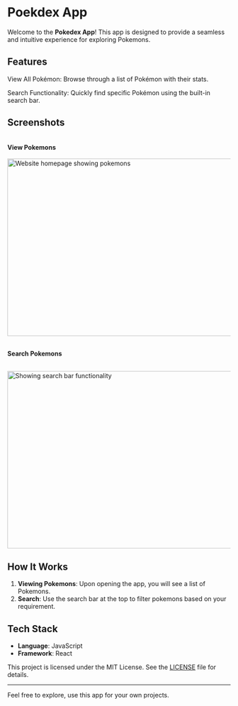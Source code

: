 # Poekdex App

Welcome to the **Pokedex App**! This app is designed to provide a seamless and intuitive experience for exploring Pokemons.

## Features

View All Pokémon: Browse through a list of Pokémon with their stats.

Search Functionality: Quickly find specific Pokémon using the built-in search bar.

## Screenshots

<br>
<b>View Pokemons</b>
<br>
<br>

<img width="700" height="400" alt="Website homepage showing pokemons" src="https://github.com/user-attachments/assets/af4eb7bf-f146-4b0f-9289-cc62a29207f1" />

<br>
<br>

<b> Search Pokemons</b>

<br>

<img width="700" height="400" alt="Showing search bar functionality" src="https://github.com/user-attachments/assets/eef42bd4-bebe-4dd0-868b-d43bb75b7ba6" />

## How It Works

1. **Viewing Pokemons**: Upon opening the app, you will see a list of Pokemons. 
3. **Search**: Use the search bar at the top to filter pokemons based on your requirement.

## Tech Stack

- **Language**: JavaScript
- **Framework**: React


This project is licensed under the MIT License. See the [LICENSE](LICENSE) file for details.

---

Feel free to explore, use this app for your own projects.
